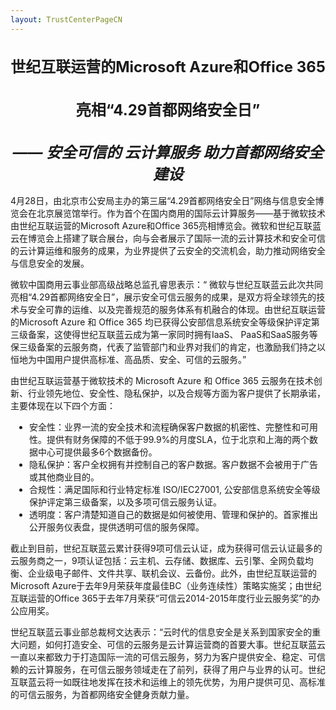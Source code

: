 ```yaml
---
layout: TrustCenterPageCN
---
```

<div class="row-fluid">
   <div class="span">
      <div>
         <div class="row-fluid grid-container mscom-grid-container subpageBody noBottomBorder" data-view4="2" data-view3="2" data-view2="2" data-view1="1" data-cols="2">
             <h1 style="font-size:24px; text-align:center;"><strong>世纪互联运营的Microsoft Azure和Office 365 </strong></h1>
             <h1 style="font-size:24px; text-align:center;"><strong>亮相“4.29首都网络安全日”  </strong></h1>
             <h1 style="font-size:24px; text-align:center;"><strong><i>—— 安全可信的 云计算服务 助力首都网络安全建设</i></strong></h1>
             <p>4月28日，由北京市公安局主办的第三届“4.29首都网络安全日”网络与信息安全博览会在北京展览馆举行。作为首个在国内商用的国际云计算服务——基于微软技术由世纪互联运营的Microsoft Azure和Office 365亮相博览会。微软和世纪互联蓝云在博览会上搭建了联合展台，向与会者展示了国际一流的云计算技术和安全可信的云计算运维和服务的成果，为业界提供了云安全的交流机会，助力推动网络安全与信息安全的发展。 </p>
             <p>微软中国商用云事业部高级战略总监孔睿思表示：“ 微软与世纪互联蓝云此次共同亮相“4.29首都网络安全日”，展示安全可信云服务的成果，是双方将全球领先的技术与安全可靠的运维、以及完善规范的服务体系有机融合的体现。由世纪互联运营的Microsoft Azure 和 Office 365 均已获得公安部信息系统安全等级保护评定第三级备案，这使得世纪互联蓝云成为第一家同时拥有IaaS、 PaaS和SaaS服务等保三级备案的云服务商，代表了监管部门和业界对我们的肯定，也激励我们持之以恒地为中国用户提供高标准、高品质、安全、可信的云服务。” </p>
             <p>由世纪互联运营基于微软技术的 Microsoft Azure 和 Office 365 云服务在技术创新、行业领先地位、安全性、隐私保护，以及合规等方面为客户提供了长期承诺，主要体现在以下四个方面： </p>
             <ul style="list-style:inherit;padding-left:30px;">
                <li>安全性：业界一流的安全技术和流程确保客户数据的机密性、完整性和可用性。提供有财务保障的不低于99.9%的月度SLA，位于北京和上海的两个数据中心可提供最多6个数据备份。 </li>
                <li>隐私保护：客户全权拥有并控制自己的客户数据。客户数据不会被用于广告或其他商业目的。 </li>
                <li>合规性：满足国际和行业特定标准 ISO/IEC27001, 公安部信息系统安全等级保护评定第三级备案，以及多项可信云服务认证。 </li>
                <li>透明度：客户清楚知道自己的数据是如何被使用、管理和保护的。首家推出公开服务仪表盘，提供透明可信的服务保障。 </li>
             </ul>
             <p>截止到目前，世纪互联蓝云累计获得9项可信云认证，成为获得可信云认证最多的云服务商之一，9项认证包括：云主机、云存储、数据库、云引擎、全网负载均衡、企业级电子邮件、文件共享、联机会议、云备份。此外，由世纪互联运营的Microsoft Azure于去年9月荣获年度最佳BC（业务连续性）策略实施奖；由世纪互联运营的Office 365于去年7月荣获“可信云2014-2015年度行业云服务奖”的办公应用奖。 </p>
             <p>世纪互联蓝云事业部总裁柯文达表示：“云时代的信息安全是关系到国家安全的重大问题，如何打造安全、可信的云服务是云计算运营商的首要大事。世纪互联蓝云一直以来都致力于打造国际一流的可信云服务，努力为客户提供安全、稳定、可信赖的云计算服务，在可信云服务领域走在了前列，获得了用户与业界的认可。世纪互联蓝云将一如既往地发挥在技术和运维上的领先优势，为用户提供可见、高标准的可信云服务，为首都网络安全健身贡献力量。</p>
         </div>
      </div>
   </div>
</div>
<div class="row-fluid" data-view4="1" data-view3="1" data-view2="1" data-view1="1" data-cols="1">
   <div class="span bp0-col-1-1 bp1-col-1-1 bp2-col-1-1 bp3-col-1-1"></div>
</div>
